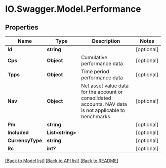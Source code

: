 # IO.Swagger.Model.Performance
## Properties

Name | Type | Description | Notes
------------ | ------------- | ------------- | -------------
**Id** | **string** |  | [optional] 
**Cps** | **Object** | Cumulative performance data | [optional] 
**Tpps** | **Object** | Time period performance data | [optional] 
**Nav** | **Object** | Net asset value data for the account or consolidated accounts. NAV data is not applicable to benchmarks. | [optional] 
**Pm** | **string** |  | [optional] 
**Included** | **List&lt;string&gt;** |  | [optional] 
**CurrencyType** | **string** |  | [optional] 
**Rc** | **int?** |  | [optional] 

[[Back to Model list]](../README.md#documentation-for-models) [[Back to API list]](../README.md#documentation-for-api-endpoints) [[Back to README]](../README.md)

